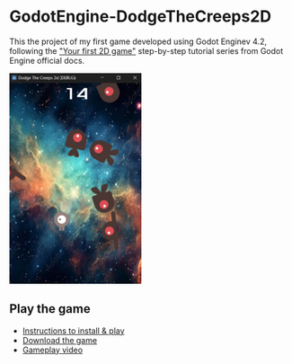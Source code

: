 # GodotEngine-DodgeTheCreeps2D
This the project of my first game developed using Godot Enginev 4.2, following the ["Your first 2D game"](https://docs.godotengine.org/en/stable/getting_started/first_2d_game/index.html) step-by-step tutorial series from Godot Engine official docs.

<img src="https://github.com/jcoelho-pt/GodotEngine-DodgeTheCreeps2D/blob/main/export/Screenshot_v1_01.png" width="235" height="375">

## Play the game
* [Instructions to install & play](/export/INSTRUCTIONS.md)
* [Download the game](/export/DodgeTheCreeps2D_v1.0_W.7z)
* [Gameplay video](/export/VideoGameplay-DodgeTheCreeps_v1.mp4)
